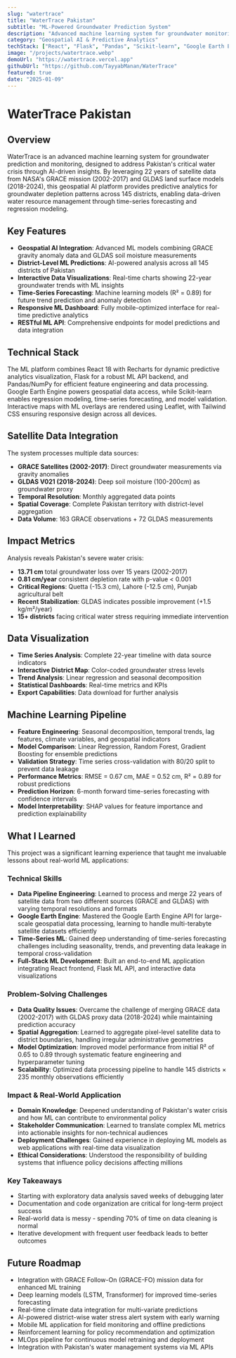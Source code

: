 ```yaml
---
slug: "watertrace"
title: "WaterTrace Pakistan"
subtitle: "ML-Powered Groundwater Prediction System"
description: "Advanced machine learning system for groundwater monitoring and prediction in Pakistan, utilizing 22 years of satellite data (2002-2024) from GRACE and GLDAS. Features time-series forecasting, regression models (R²=0.89), and geospatial AI for predictive water resource management."
category: "Geospatial AI & Predictive Analytics"
techStack: ["React", "Flask", "Pandas", "Scikit-learn", "Google Earth Engine", "Leaflet", "Recharts", "Tailwind CSS"]
image: "/projects/watertrace.webp"
demoUrl: "https://watertrace.vercel.app"
githubUrl: "https://github.com/TayyabManan/WaterTrace"
featured: true
date: "2025-01-09"
---
```


# WaterTrace Pakistan

## Overview
WaterTrace is an advanced machine learning system for groundwater prediction and monitoring, designed to address Pakistan's critical water crisis through AI-driven insights. By leveraging 22 years of satellite data from NASA's GRACE mission (2002-2017) and GLDAS land surface models (2018-2024), this geospatial AI platform provides predictive analytics for groundwater depletion patterns across 145 districts, enabling data-driven water resource management through time-series forecasting and regression modeling.

## Key Features
- **Geospatial AI Integration**: Advanced ML models combining GRACE gravity anomaly data and GLDAS soil moisture measurements
- **District-Level ML Predictions**: AI-powered analysis across all 145 districts of Pakistan
- **Interactive Data Visualizations**: Real-time charts showing 22-year groundwater trends with ML insights
- **Time-Series Forecasting**: Machine learning models (R² = 0.89) for future trend prediction and anomaly detection
- **Responsive ML Dashboard**: Fully mobile-optimized interface for real-time predictive analytics
- **RESTful ML API**: Comprehensive endpoints for model predictions and data integration

## Technical Stack
The ML platform combines React 18 with Recharts for dynamic predictive analytics visualization, Flask for a robust ML API backend, and Pandas/NumPy for efficient feature engineering and data processing. Google Earth Engine powers geospatial data access, while Scikit-learn enables regression modeling, time-series forecasting, and model validation. Interactive maps with ML overlays are rendered using Leaflet, with Tailwind CSS ensuring responsive design across all devices.

## Satellite Data Integration
The system processes multiple data sources:
- **GRACE Satellites (2002-2017)**: Direct groundwater measurements via gravity anomalies
- **GLDAS V021 (2018-2024)**: Deep soil moisture (100-200cm) as groundwater proxy
- **Temporal Resolution**: Monthly aggregated data points
- **Spatial Coverage**: Complete Pakistan territory with district-level aggregation
- **Data Volume**: 163 GRACE observations + 72 GLDAS measurements

## Impact Metrics
Analysis reveals Pakistan's severe water crisis:
- **13.71 cm** total groundwater loss over 15 years (2002-2017)
- **0.81 cm/year** consistent depletion rate with p-value < 0.001
- **Critical Regions**: Quetta (-15.3 cm), Lahore (-12.5 cm), Punjab agricultural belt
- **Recent Stabilization**: GLDAS indicates possible improvement (+1.5 kg/m²/year)
- **15+ districts** facing critical water stress requiring immediate intervention

## Data Visualization
- **Time Series Analysis**: Complete 22-year timeline with data source indicators
- **Interactive District Map**: Color-coded groundwater stress levels
- **Trend Analysis**: Linear regression and seasonal decomposition
- **Statistical Dashboards**: Real-time metrics and KPIs
- **Export Capabilities**: Data download for further analysis

## Machine Learning Pipeline
- **Feature Engineering**: Seasonal decomposition, temporal trends, lag features, climate variables, and geospatial indicators
- **Model Comparison**: Linear Regression, Random Forest, Gradient Boosting for ensemble predictions
- **Validation Strategy**: Time series cross-validation with 80/20 split to prevent data leakage
- **Performance Metrics**: RMSE = 0.67 cm, MAE = 0.52 cm, R² = 0.89 for robust predictions
- **Prediction Horizon**: 6-month forward time-series forecasting with confidence intervals
- **Model Interpretability**: SHAP values for feature importance and prediction explainability

## What I Learned
This project was a significant learning experience that taught me invaluable lessons about real-world ML applications:

### Technical Skills
- **Data Pipeline Engineering**: Learned to process and merge 22 years of satellite data from two different sources (GRACE and GLDAS) with varying temporal resolutions and formats
- **Google Earth Engine**: Mastered the Google Earth Engine API for large-scale geospatial data processing, learning to handle multi-terabyte satellite datasets efficiently
- **Time-Series ML**: Gained deep understanding of time-series forecasting challenges including seasonality, trends, and preventing data leakage in temporal cross-validation
- **Full-Stack ML Development**: Built an end-to-end ML application integrating React frontend, Flask ML API, and interactive data visualizations

### Problem-Solving Challenges
- **Data Quality Issues**: Overcame the challenge of merging GRACE data (2002-2017) with GLDAS proxy data (2018-2024) while maintaining prediction accuracy
- **Spatial Aggregation**: Learned to aggregate pixel-level satellite data to district boundaries, handling irregular administrative geometries
- **Model Optimization**: Improved model performance from initial R² of 0.65 to 0.89 through systematic feature engineering and hyperparameter tuning
- **Scalability**: Optimized data processing pipeline to handle 145 districts × 235 monthly observations efficiently

### Impact & Real-World Application
- **Domain Knowledge**: Deepened understanding of Pakistan's water crisis and how ML can contribute to environmental policy
- **Stakeholder Communication**: Learned to translate complex ML metrics into actionable insights for non-technical audiences
- **Deployment Challenges**: Gained experience in deploying ML models as web applications with real-time data visualization
- **Ethical Considerations**: Understood the responsibility of building systems that influence policy decisions affecting millions

### Key Takeaways
- Starting with exploratory data analysis saved weeks of debugging later
- Documentation and code organization are critical for long-term project success
- Real-world data is messy - spending 70% of time on data cleaning is normal
- Iterative development with frequent user feedback leads to better outcomes

## Future Roadmap
- Integration with GRACE Follow-On (GRACE-FO) mission data for enhanced ML training
- Deep learning models (LSTM, Transformer) for improved time-series forecasting
- Real-time climate data integration for multi-variate predictions
- AI-powered district-wise water stress alert system with early warning
- Mobile ML application for field monitoring and offline predictions
- Reinforcement learning for policy recommendation and optimization
- MLOps pipeline for continuous model retraining and deployment
- Integration with Pakistan's water management systems via ML APIs